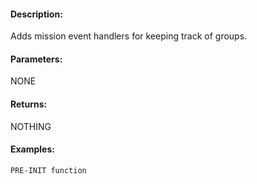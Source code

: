 #### Description:
Adds mission event handlers for keeping track of groups.

#### Parameters:
NONE

#### Returns:
NOTHING

#### Examples:
```sqf
PRE-INIT function
```

